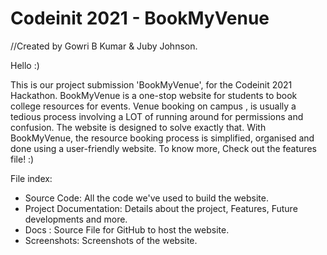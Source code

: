 # Codeinit 2021 - BookMyVenue

//Created by Gowri B Kumar & Juby Johnson.

Hello :)

This is our project submission 'BookMyVenue', for the Codeinit 2021 Hackathon. 
BookMyVenue is a one-stop website for students to book college resources for events.
Venue booking on campus , is usually a tedious process involving a LOT of running around for permissions and confusion.
The website is designed to solve exactly that. 
With BookMyVenue, the resource booking process is simplified, organised and done using a user-friendly website.
To know more, Check out the features file! :)

File index:
- Source Code: All the code we've used to build the website.
- Project Documentation: Details about the project, Features, Future developments and more.
- Docs : Source File for GitHub to host the website.
- Screenshots: Screenshots of the website.
